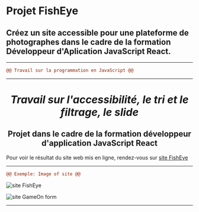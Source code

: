 
# Projet FishEye


## Créez un site accessible pour une plateforme de photographes dans le cadre de la formation Développeur d'Aplication JavaScript React.

---------------------------------------------------------------------------------------------------------

```diff	
@@ Travail sur la programmation en JavaScript @@
```

-------------------------------------------------------------

***<h1 align="center">Travail sur l'accessibilité, le tri et le filtrage, le slide</h1>***

<h2 align="center">Projet dans le cadre de la formation développeur d'application JavaScript React</h2> 

Pour voir le résultat du site web mis en ligne, rendez-vous sur [site FishEye](https://palacioscaroline.github.io/projet6/index.html)


***********************************************************************************************************************************************************************

```diff	
@@ Exemple: Image of site @@
```

![site FishEye](./imgprojet4.png "site FishEye")

![site GameOn form](./imgprojet4formessai.png "site GameOn form")


***********************************************************************************************************************************************************************
